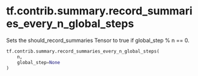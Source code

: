 <div itemscope itemtype="http://developers.google.com/ReferenceObject">
<meta itemprop="name" content="tf.contrib.summary.record_summaries_every_n_global_steps" />
<meta itemprop="path" content="Stable" />
</div>

# tf.contrib.summary.record_summaries_every_n_global_steps

Sets the should_record_summaries Tensor to true if global_step % n == 0.

``` python
tf.contrib.summary.record_summaries_every_n_global_steps(
    n,
    global_step=None
)
```

<!-- Placeholder for "Used in" -->
